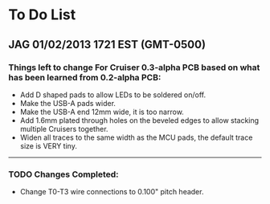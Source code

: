# To Do List

## JAG 01/02/2013 1721 EST (GMT-0500)

### Things left to change For Cruiser 0.3-alpha PCB based on what has been learned from 0.2-alpha PCB:

* Add D shaped pads to allow LEDs to be soldered on/off.
* Make the USB-A pads wider.
* Make the USB-A end 12mm wide, it is too narrow.
* Add 1.6mm plated through holes on the beveled edges to allow stacking multiple Cruisers together.
* Widen all traces to the same width as the MCU pads, the default trace size is VERY tiny.

----------

### TODO Changes Completed:

* Change T0-T3 wire connections to 0.100" pitch header.


